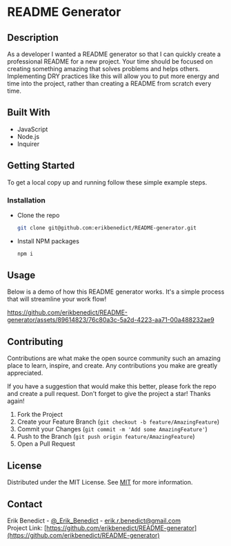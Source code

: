 # README Generator

## Description

As a developer I wanted a README generator so that I can quickly create a professional README for a new project. Your time should be focused on creating something amazing that solves problems and helps others. Implementing DRY practices like this will allow you to put more energy and time into the project, rather than creating a README from scratch every time.

## Built With

- JavaScript
- Node.js
- Inquirer

## Getting Started

To get a local copy up and running follow these simple example steps.

### Installation

- Clone the repo
  ```sh
  git clone git@github.com:erikbenedict/README-generator.git
  ```
- Install NPM packages
  ```sh
  npm i
  ```

## Usage

Below is a demo of how this README generator works. It's a simple process that will streamline your work flow!

https://github.com/erikbenedict/README-generator/assets/89614823/76c80a3c-5a2d-4223-aa71-00a488232ae9

## Contributing

Contributions are what make the open source community such an amazing place to learn, inspire, and create. Any contributions you make are greatly appreciated.

If you have a suggestion that would make this better, please fork the repo and create a pull request. Don't forget to give the project a star! Thanks again!

1. Fork the Project
2. Create your Feature Branch (`git checkout -b feature/AmazingFeature`)
3. Commit your Changes (`git commit -m 'Add some AmazingFeature'`)
4. Push to the Branch (`git push origin feature/AmazingFeature`)
5. Open a Pull Request

## License

Distributed under the MIT License. See [MIT](https://choosealicense.com/licenses/mit/) for more information.

## Contact

Erik Benedict - [@\_Erik_Benedict](https://twitter.com/_Erik_Benedict) - erik.r.benedict@gmail.com </br>
Project Link: [https://github.com/erikbenedict/README-generator](https://github.com/erikbenedict/README-generator)
